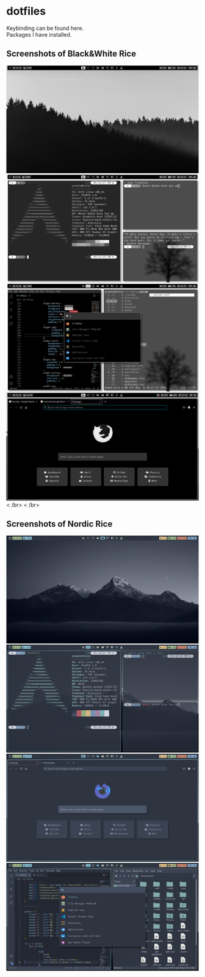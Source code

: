 # dotfiles

Keybinding can be found here. <br />
Packages I have installed. <br />

## Screenshots of Black&White Rice
![bw1](https://github.com/YeaminFaiaj/dotfiles/blob/84818f02d708a425de60bbc0ee943db342b4778a/previews/bw4.png)
![bw2](https://github.com/YeaminFaiaj/dotfiles/blob/84818f02d708a425de60bbc0ee943db342b4778a/previews/bw2.png)
![bw3](https://github.com/YeaminFaiaj/dotfiles/blob/84818f02d708a425de60bbc0ee943db342b4778a/previews/bw3.png)
![bw4](https://github.com/YeaminFaiaj/dotfiles/blob/84818f02d708a425de60bbc0ee943db342b4778a/previews/bw1.png)
< /br>
< /br>
## Screenshots of Nordic Rice
![nord1](https://github.com/YeaminFaiaj/dotfiles/blob/5d60d76b657b2cd8af08eb5109adcb057d8a7454/previews/nord1.png)
![nord2](https://github.com/YeaminFaiaj/dotfiles/blob/5d60d76b657b2cd8af08eb5109adcb057d8a7454/previews/nord2.png)
![nord3](https://github.com/YeaminFaiaj/dotfiles/blob/5d60d76b657b2cd8af08eb5109adcb057d8a7454/previews/nord3.png)
![nord4](https://github.com/YeaminFaiaj/dotfiles/blob/5d60d76b657b2cd8af08eb5109adcb057d8a7454/previews/nord4.png)

